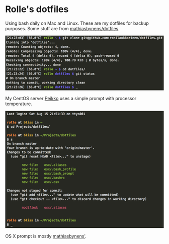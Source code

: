 # Rolle's dotfiles

Using bash daily on Mac and Linux. These are my dotfiles for backup purposes. Some stuff are from [mathiasbynens/dotfiles](https://github.com/mathiasbynens/dotfiles).

![](https://raw.githubusercontent.com/ronilaukkarinen/dotfiles/master/server.png "Server shell")

My CentOS server [Peikko](http://peikko.us) uses a simple prompt with processor temperature.

![](https://raw.githubusercontent.com/ronilaukkarinen/dotfiles/master/osx.png "OS X shell")

OS X prompt is mostly [mathiasbynens'](https://github.com/mathiasbynens/dotfiles).